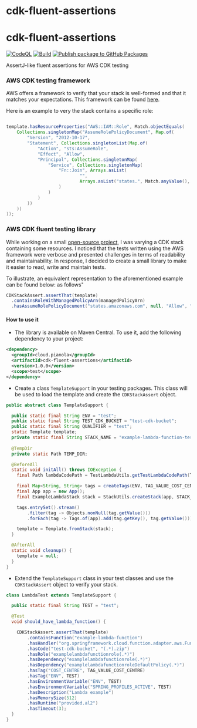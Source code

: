# cdk-fluent-assertions

# cdk-fluent-assertions

[![CodeQL](https://github.com/muhamadto/cdk-fluent-assertions/actions/workflows/codeql-analysis.yml/badge.svg)](https://github.com/muhamadto/cdk-fluent-assertions/actions/workflows/codeql-analysis.yml)
[![Build](https://github.com/muhamadto/cdk-fluent-assertions/actions/workflows/build.yml/badge.svg)](https://github.com/muhamadto/cdk-fluent-assertions/actions/workflows/build.yml)
[![Publish package to GitHub Packages](https://github.com/muhamadto/cdk-fluent-assertions/actions/workflows/release.yml/badge.svg?event=release)](https://github.com/muhamadto/cdk-fluent-assertions/actions/workflows/release.yml)

AssertJ-like fluent assertions for AWS CDK testing

###  AWS CDK testing framework

AWS offers a framework to verify that your stack is well-formed and that it matches your expectations. This framework can be found [here](https://docs.aws.amazon.com/cdk/latest/guide/testing.html).

Here is an example to very the stack contains a specific role:


```java

template.hasResourceProperties("AWS::IAM::Role", Match.objectEquals(
    Collections.singletonMap("AssumeRolePolicyDocument", Map.of(
        "Version", "2012-10-17",
        "Statement", Collections.singletonList(Map.of(
            "Action", "sts:AssumeRole",
            "Effect", "Allow",
            "Principal", Collections.singletonMap(
                "Service", Collections.singletonMap(
                    "Fn::Join", Arrays.asList(
                            "",
                            Arrays.asList("states.", Match.anyValue(), ".amazonaws.com")
                    )
                )
            )
        ))
    ))
));
```

###  AWS CDK fluent testing library
While working on a small [open-source project](https://github.com/muhamadto/cdk-fluent-assertions), I was varying a CDK stack containing some resources. I noticed that the tests written using the AWS framework were verbose and presented challenges in terms of readability and maintainability. In response, I decided to create a small library to make it easier to read, write and maintain tests.

To illustrate, an equivalent representation to the aforementioned example can be found below: as follows"
```java
CDKStackAssert.assertThat(template)
  .containsRoleWithManagedPolicyArn(managedPolicyArn)
  .hasAssumeRolePolicyDocument("states.amazonaws.com", null, "Allow", "2012-10-17", "sts:AssumeRole");
```

#### How to use it

* The library is available on Maven Central. To use it, add the following dependency to your project:

```xml
<dependency>
  <groupId>cloud.pianola</groupId>
  <artifactId>cdk-fluent-assertions</artifactId>
  <version>1.0.0</version>
  <scope>test</scope>
</dependency>
```

* Create a class `TemplateSupport` in your testing packages. This class will be used to load the template and create the `CDKStackAssert` object.

```java
public abstract class TemplateSupport {

  public static final String ENV = "test";
  public static final String TEST_CDK_BUCKET = "test-cdk-bucket";
  public static final String QUALIFIER = "test";
  static Template template;
  private static final String STACK_NAME = "example-lambda-function-test-stack";
  
  @TempDir
  private static Path TEMP_DIR;

  @BeforeAll
  static void initAll() throws IOException {
    final Path lambdaCodePath = TestLambdaUtils.getTestLambdaCodePath(TEMP_DIR);

    final Map<String, String> tags = createTags(ENV, TAG_VALUE_COST_CENTRE);
    final App app = new App();
    final ExampleLambdaStack stack = StackUtils.createStack(app, STACK_NAME, lambdaCodePath.toString(), QUALIFIER, TEST_CDK_BUCKET, ENV);

    tags.entrySet().stream()
        .filter(tag -> Objects.nonNull(tag.getValue()))
        .forEach(tag -> Tags.of(app).add(tag.getKey(), tag.getValue()));

    template = Template.fromStack(stack);
  }

  @AfterAll
  static void cleanup() {
    template = null;
  }
}
```
* Extend the `TemplateSupport` class in your test classes and use the `CDKStackAssert` object to verify your stack.

```java
class LambdaTest extends TemplateSupport {

  public static final String TEST = "test";

  @Test
  void should_have_lambda_function() {

    CDKStackAssert.assertThat(template)
        .containsFunction("example-lambda-function")
        .hasHandler("org.springframework.cloud.function.adapter.aws.FunctionInvoker::handleRequest")
        .hasCode("test-cdk-bucket", "(.*).zip")
        .hasRole("examplelambdafunctionrole(.*)")
        .hasDependency("examplelambdafunctionrole(.*)")
        .hasDependency("examplelambdafunctionroleDefaultPolicy(.*)")
        .hasTag("COST_CENTRE", TAG_VALUE_COST_CENTRE)
        .hasTag("ENV", TEST)
        .hasEnvironmentVariable("ENV", TEST)
        .hasEnvironmentVariable("SPRING_PROFILES_ACTIVE", TEST)
        .hasDescription("Lambda example")
        .hasMemorySize(512)
        .hasRuntime("provided.al2")
        .hasTimeout(3);
  }
}
```